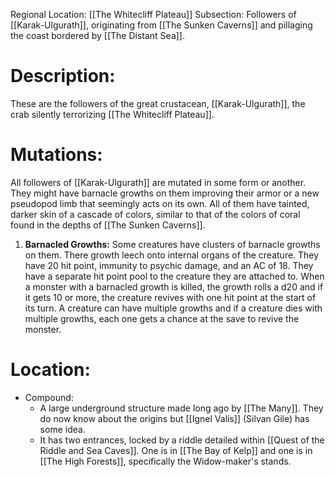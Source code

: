 Regional Location: [[The Whitecliff Plateau]]
Subsection: Followers of [[Karak-Ulgurath]], originating from [[The Sunken Caverns]] and pillaging the coast bordered by [[The Distant Sea]].
# Description:
These are the followers of the great crustacean, [[Karak-Ulgurath]], the crab silently terrorizing [[The Whitecliff Plateau]]. 
# Mutations:
All followers of [[Karak-Ulgurath]] are mutated in some form or another. They might have barnacle growths on them improving their armor or a new pseudopod limb that seemingly acts on its own. All of them have tainted, darker skin of a cascade of colors, similar to that of the colors of coral found in the depths of [[The Sunken Caverns]]. 
1. **Barnacled Growths:** Some creatures have clusters of barnacle growths on them. There growth leech onto internal organs of the creature. They have 20 hit point, immunity to psychic damage, and an AC of 18. They have a separate hit point pool to the creature they are attached to. When a monster with a barnacled growth is killed, the growth rolls a d20 and if it gets 10 or more, the creature revives with one hit point at the start of its turn. A creature can have multiple growths and if a creature dies with multiple growths, each one gets a chance at the save to revive the monster. 
# Location:
- Compound:
	- A large underground structure made long ago by [[The Many]]. They do now know about the origins but [[Ignel Valis]] (Silvan Gile) has some idea. 
	- It has two entrances, locked by a riddle detailed within [[Quest of the Riddle and Sea Caves]]. One is in [[The Bay of Kelp]] and one is in [[The High Forests]], specifically the Widow-maker's stands. 
